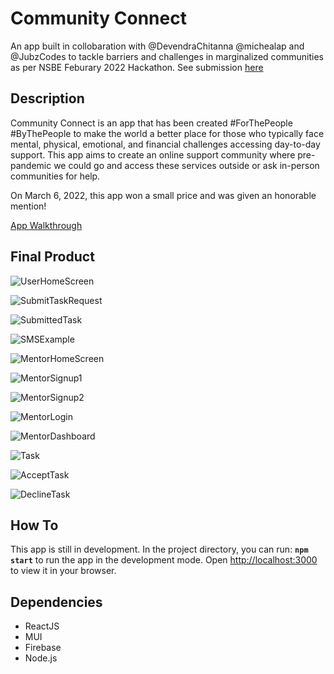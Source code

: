 # Community Connect

An app built in collobaration with @DevendraChitanna @michealap and @JubzCodes to tackle barriers and challenges in marginalized communities as per NSBE Feburary 2022 Hackathon. See submission [here](https://devpost.com/software/community-connect-5cjp4m)

## Description

Community Connect is an app that has been created #ForThePeople #ByThePeople to make the world a better place for those who typically face mental, physical, emotional, and financial challenges accessing day-to-day support. This app aims to create an online support community where pre-pandemic we could go and access these services outside or ask in-person communities for help.

On March 6, 2022, this app won a small price and was given an honorable mention!

[App Walkthrough](https://youtu.be/wSzypjJRWYQ)

## Final Product 

![UserHomeScreen](https://github.com/canadiankay/theLastCodeBenders/blob/master/public/imgs/1-UserHomeScreen.png?raw=true)

![SubmitTaskRequest](https://github.com/canadiankay/theLastCodeBenders/blob/master/public/imgs/2-SubmitRequest.png?raw=true)

![SubmittedTask](https://github.com/canadiankay/theLastCodeBenders/blob/master/public/imgs/3-TaskIsSubmitted.png?raw=true)

![SMSExample](https://github.com/canadiankay/theLastCodeBenders/blob/master/public/imgs/4-SampleSMS.png?raw=true)

![MentorHomeScreen](https://github.com/canadiankay/theLastCodeBenders/blob/master/public/imgs/5-MentorHomePage.png?raw=true)

![MentorSignup1](https://github.com/canadiankay/theLastCodeBenders/blob/master/public/imgs/6-MentorSignup1.png?raw=true)

![MentorSignup2](https://github.com/canadiankay/theLastCodeBenders/blob/master/public/imgs/7-MentorSignup2.png?raw=true)

![MentorLogin](https://github.com/canadiankay/theLastCodeBenders/blob/master/public/imgs/8-%20MentorLogIn.png?raw=true)

![MentorDashboard](https://github.com/canadiankay/theLastCodeBenders/blob/master/public/imgs/9-MentorDashboard.png?raw=true)

![Task](https://github.com/canadiankay/theLastCodeBenders/blob/master/public/imgs/10-MentorxTask.png?raw=true)

![AcceptTask](https://github.com/canadiankay/theLastCodeBenders/blob/master/public/imgs/11-MentorAcceptTask.png?raw=true)

![DeclineTask](https://github.com/canadiankay/theLastCodeBenders/blob/master/public/imgs/12-11-MentorDeclineTask.png?raw=true)



## How To

This app is still in development. In the project directory, you can run: **`npm start`** to run the app in the development mode. Open [http://localhost:3000](http://localhost:3000) to view it in your browser.


## Dependencies
- ReactJS
- MUI
- Firebase
- Node.js

